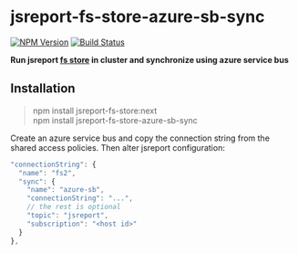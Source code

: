 # jsreport-fs-store-azure-sb-sync
[![NPM Version](http://img.shields.io/npm/v/jsreport-fs-store-azure-sb-sync.svg?style=flat-square)](https://npmjs.com/package/jsreport-fs-store-azure-sb-sync)
[![Build Status](https://travis-ci.org/jsreport/jsreport-fs-store-azure-sb-sync.png?branch=master)](https://travis-ci.org/jsreport/jsreport-fs-store-azure-sb-sync)

**Run jsreport [fs store](https://github.com/jsreport/jsreport-fs-store) in cluster and synchronize using azure service bus**


## Installation

> npm install jsreport-fs-store:next    
> npm install jsreport-fs-store-azure-sb-sync

Create an azure service bus and copy the connection string from the shared access policies. Then alter jsreport configuration:
```js
"connectionString": { 
  "name": "fs2",
  "sync": {
    "name": "azure-sb",
    "connectionString": "...",
    // the rest is optional
    "topic": "jsreport",
    "subscription": "<host id>"    
  }
},	
```
